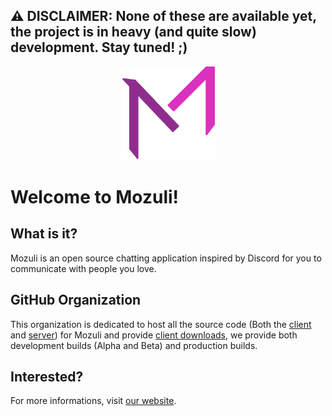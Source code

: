 ## **⚠️ DISCLAIMER: None of these are available yet, the project is in heavy (and quite slow) development. Stay tuned! ;)**

<p align="center">
	<a href="https://mozuli.deta.dev" target="_blank">
		<img src="mozuli.svg" width="150">
	</a>
</p>

# Welcome to Mozuli!

## What is it?

Mozuli is an open source chatting application inspired by Discord for you to communicate with people you love.

## GitHub Organization

This organization is dedicated to host all the source code (Both the [client](https://github.com/Mozuli/client) and [server](https://github.com/Mozuli/server)) for Mozuli and provide [client downloads](https://github.com/Mozuli/client/releases), we provide both development builds (Alpha and Beta) and production builds.

## Interested?

For more informations, visit [our website](https://mozuli.deta.dev).
